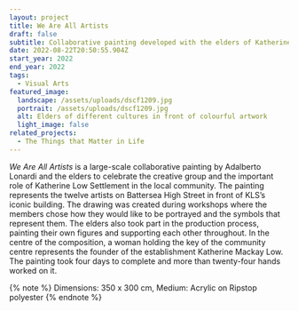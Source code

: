 ```yaml
---
layout: project
title: We Are All Artists
draft: false
subtitle: Collaborative painting developed with the elders of Katherine Low Settlement
date: 2022-08-22T20:50:55.904Z
start_year: 2022
end_year: 2022
tags:
  - Visual Arts
featured_image:
  landscape: /assets/uploads/dscf1209.jpg
  portrait: /assets/uploads/dscf1209.jpg
  alt: Elders of different cultures in front of colourful artwork
  light_image: false
related_projects:
  - The Things that Matter in Life
---
```

*We Are All Artists* is a large-scale collaborative painting by Adalberto Lonardi and the elders to celebrate the creative group and the important role of Katherine Low Settlement in the local community. The painting represents the twelve artists on Battersea High Street in front of KLS’s iconic building. The drawing was created during workshops where the members chose how they would like to be portrayed and the symbols that represent them. The elders also took part in the production process, painting their own figures and supporting each other throughout. In the centre of the composition, a woman holding the key of the community centre represents the founder of the establishment Katherine Mackay Low. The painting took four days to complete and more than twenty-four hands worked on it.

{% note %}
Dimensions: 350 x 300 cm, Medium: Acrylic on Ripstop polyester
{% endnote %}